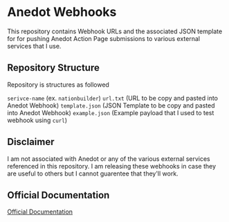 # Anedot Webhooks

This repository contains Webhook URLs and the associated JSON template for for pushing Anedot Action Page submissions to various external services that I use.

## Repository Structure

Repository is structures as followed

`serivce-name` (ex. `nationbuilder`)
`url.txt` (URL to be copy and pasted into Anedot Webhook)
`template.json` (JSON Template to be copy and pasted into Anedot Webhook)
`example.json` (Example payload that I used to test webhook using `curl`)

## Disclaimer

I am not associated with Anedot or any of the various external services referenced in this repository. I am releasing these webhooks in case they are useful to others but I cannot guarentee that they'll work.

## Official Documentation

[Official Documentation](https://help.anedot.com/knowledge/webhooks)
